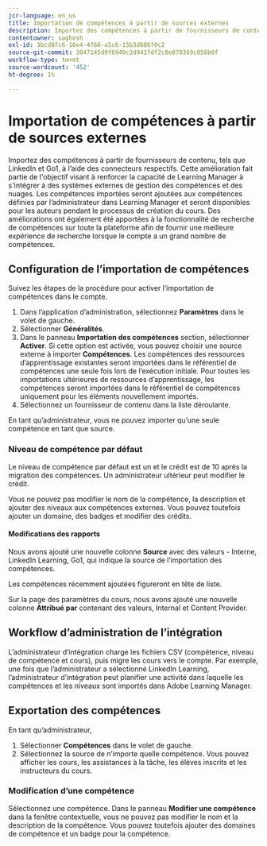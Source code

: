 ```yaml
---
jcr-language: en_us
title: Importation de compétences à partir de sources externes
description: Importez des compétences à partir de fournisseurs de contenu, tels que LinkedIn et Go1, à l’aide des connecteurs respectifs.  Les compétences importées seront ajoutées aux compétences définies par l’administrateur dans Learning Manager et seront disponibles pour les auteurs pendant le processus de création du cours.
contentowner: saghosh
exl-id: 3bcd8fc6-16e4-4f66-a5c6-15b3d606f0c2
source-git-commit: 3047145d9f6940c2d941fdf2c8e878369c858b0f
workflow-type: tm+mt
source-wordcount: '452'
ht-degree: 1%

---
```


# Importation de compétences à partir de sources externes

Importez des compétences à partir de fournisseurs de contenu, tels que LinkedIn et Go1, à l’aide des connecteurs respectifs. Cette amélioration fait partie de l&#39;objectif visant à renforcer la capacité de Learning Manager à s&#39;intégrer à des systèmes externes de gestion des compétences et des nuages. Les compétences importées seront ajoutées aux compétences définies par l’administrateur dans Learning Manager et seront disponibles pour les auteurs pendant le processus de création du cours. Des améliorations ont également été apportées à la fonctionnalité de recherche de compétences sur toute la plateforme afin de fournir une meilleure expérience de recherche lorsque le compte a un grand nombre de compétences.

## Configuration de l’importation de compétences

Suivez les étapes de la procédure pour activer l’importation de compétences dans le compte.

1. Dans l’application d’administration, sélectionnez **Paramètres** dans le volet de gauche.
1. Sélectionner **Généralités**.
1. Dans le panneau **Importation des compétences** section, sélectionner **Activer**. Si cette option est activée, vous pouvez choisir une source externe à importer **Compétences**. Les compétences des ressources d’apprentissage existantes seront importées dans le référentiel de compétences une seule fois lors de l’exécution initiale. Pour toutes les importations ultérieures de ressources d’apprentissage, les compétences seront importées dans le référentiel de compétences uniquement pour les éléments nouvellement importés.
1. Sélectionnez un fournisseur de contenu dans la liste déroulante.

En tant qu’administrateur, vous ne pouvez importer qu’une seule compétence en tant que source.

### Niveau de compétence par défaut

Le niveau de compétence par défaut est un et le crédit est de 10 après la migration des compétences. Un administrateur ultérieur peut modifier le crédit.

Vous ne pouvez pas modifier le nom de la compétence, la description et ajouter des niveaux aux compétences externes. Vous pouvez toutefois ajouter un domaine, des badges et modifier des crédits.

#### Modifications des rapports

Nous avons ajouté une nouvelle colonne **Source** avec des valeurs - Interne, LinkedIn Learning, Go1, qui indique la source de l’importation des compétences.

Les compétences récemment ajoutées figureront en tête de liste.

Sur la page des paramètres du cours, nous avons ajouté une nouvelle colonne **Attribué par** contenant des valeurs, Internal et Content Provider.


## Workflow d’administration de l’intégration

L’administrateur d’intégration charge les fichiers CSV (compétence, niveau de compétence et cours), puis migre les cours vers le compte. Par exemple, une fois que l’administrateur a sélectionné LinkedIn Learning, l’administrateur d’intégration peut planifier une activité dans laquelle les compétences et les niveaux sont importés dans Adobe Learning Manager.

## Exportation des compétences

En tant qu’administrateur,

1. Sélectionner **Compétences** dans le volet de gauche.
1. Sélectionnez la source de n’importe quelle compétence. Vous pouvez afficher les cours, les assistances à la tâche, les élèves inscrits et les instructeurs du cours.

### Modification d’une compétence

Sélectionnez une compétence. Dans le panneau **Modifier une compétence** dans la fenêtre contextuelle, vous ne pouvez pas modifier le nom et la description de la compétence. Vous pouvez toutefois ajouter des domaines de compétence et un badge pour la compétence.
